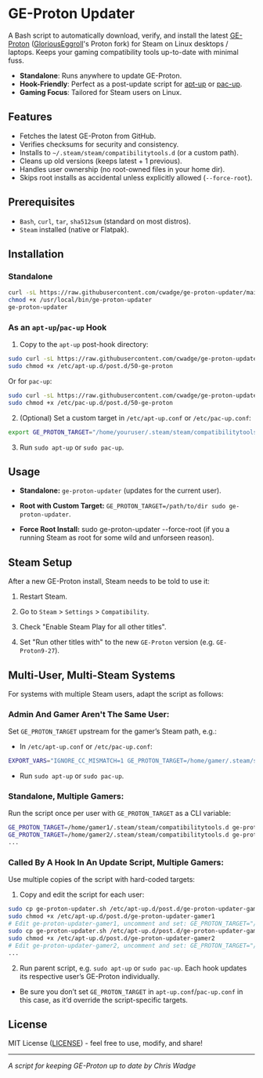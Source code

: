 # GE-Proton Updater

A Bash script to automatically download, verify, and install the latest [GE-Proton](https://github.com/GloriousEggroll/proton-ge-custom) ([GloriousEggroll](https://x.com/GloriousEggroll)'s Proton fork) for Steam on Linux desktops / laptops. Keeps your gaming compatibility tools up-to-date with minimal fuss.

- **Standalone**: Runs anywhere to update GE-Proton.
- **Hook-Friendly**: Perfect as a post-update script for [apt-up](https://github.com/cwadge/apt-up) or [pac-up](https://github.com/cwadge/pac-up).
- **Gaming Focus**: Tailored for Steam users on Linux.

## Features
- Fetches the latest GE-Proton from GitHub.
- Verifies checksums for security and consistency.
- Installs to `~/.steam/steam/compatibilitytools.d` (or a custom path).
- Cleans up old versions (keeps latest + 1 previous).
- Handles user ownership (no root-owned files in your home dir).
- Skips root installs as accidental unless explicitly allowed (`--force-root`).

## Prerequisites
- `Bash`, `curl`, `tar`, `sha512sum` (standard on most distros).
- `Steam` installed (native or Flatpak).

## Installation
### Standalone
```bash
curl -sL https://raw.githubusercontent.com/cwadge/ge-proton-updater/main/ge-proton-updater.sh -o /usr/local/bin/ge-proton-updater
chmod +x /usr/local/bin/ge-proton-updater
ge-proton-updater
```

### As an `apt-up`/`pac-up` Hook
1. Copy to the `apt-up` post-hook directory:
```bash
sudo curl -sL https://raw.githubusercontent.com/cwadge/ge-proton-updater/main/ge-proton-updater.sh -o /etc/apt-up.d/post.d/50-ge-proton
sudo chmod +x /etc/apt-up.d/post.d/50-ge-proton
```

Or for `pac-up`:
```bash
sudo curl -sL https://raw.githubusercontent.com/cwadge/ge-proton-updater/main/ge-proton-updater.sh -o /etc/pac-up.d/post.d/50-ge-proton
sudo chmod +x /etc/pac-up.d/post.d/50-ge-proton
```
2. (Optional) Set a custom target in `/etc/apt-up.conf` or `/etc/pac-up.conf`:
```bash
export GE_PROTON_TARGET="/home/youruser/.steam/steam/compatibilitytools.d"
```

3. Run `sudo apt-up` or `sudo pac-up`.

## Usage
- **Standalone:** `ge-proton-updater` (updates for the current user).

- **Root with Custom Target:** `GE_PROTON_TARGET=/path/to/dir sudo ge-proton-updater`.

- **Force Root Install:** sudo ge-proton-updater --force-root (if you a running Steam as root for some wild and unforseen reason).

## Steam Setup
After a new GE-Proton install, Steam needs to be told to use it:

1. Restart Steam.

2. Go to `Steam` > `Settings` > `Compatibility`.

3. Check "Enable Steam Play for all other titles".

4. Set "Run other titles with" to the new `GE-Proton` version (e.g. `GE-Proton9-27`).

## Multi-User, Multi-Steam Systems
For systems with multiple Steam users, adapt the script as follows:

### Admin And Gamer Aren't The Same User:
Set `GE_PROTON_TARGET` upstream for the gamer’s Steam path, e.g.:
  - In `/etc/apt-up.conf` or `/etc/pac-up.conf`:
```bash
EXPORT_VARS="IGNORE_CC_MISMATCH=1 GE_PROTON_TARGET=/home/gamer/.steam/steam/compatibilitytools.d"
```

  - Run `sudo apt-up` or `sudo pac-up`.

### Standalone, Multiple Gamers:
Run the script once per user with `GE_PROTON_TARGET` as a CLI variable:
```bash
GE_PROTON_TARGET=/home/gamer1/.steam/steam/compatibilitytools.d ge-proton-updater
GE_PROTON_TARGET=/home/gamer2/.steam/steam/compatibilitytools.d ge-proton-updater
...
```

### Called By A Hook In An Update Script, Multiple Gamers:
Use multiple copies of the script with hard-coded targets:

1. Copy and edit the script for each user:
```bash
sudo cp ge-proton-updater.sh /etc/apt-up.d/post.d/ge-proton-updater-gamer1
sudo chmod +x /etc/apt-up.d/post.d/ge-proton-updater-gamer1
# Edit ge-proton-updater-gamer1, uncomment and set: GE_PROTON_TARGET="/home/gamer1/.steam/steam/compatibilitytools.d"
sudo cp ge-proton-updater.sh /etc/apt-up.d/post.d/ge-proton-updater-gamer2
sudo chmod +x /etc/apt-up.d/post.d/ge-proton-updater-gamer2
# Edit ge-proton-updater-gamer2, uncomment and set: GE_PROTON_TARGET="/home/gamer2/.steam/steam/compatibilitytools.d"
...
```

2. Run parent script, e.g. `sudo apt-up` or `sudo pac-up`. Each hook updates its respective user’s GE-Proton individually.

  - Be sure you don’t set `GE_PROTON_TARGET` in `apt-up.conf`/`pac-up.conf` in this case, as it’d override the script-specific targets.

## License
MIT License ([LICENSE](https://opensource.org/license/MIT)) - feel free to use, modify, and share!

---

_A script for keeping GE-Proton up to date by Chris Wadge_
